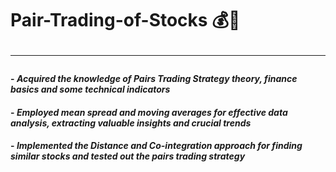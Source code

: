 # **Pair-Trading-of-Stocks 💰🤑**  <hr>

#### - *Acquired the knowledge of Pairs Trading Strategy theory, finance basics and some technical indicators*
#### - *Employed mean spread and moving averages for effective data analysis, extracting valuable insights and crucial trends*
#### - *Implemented the Distance and Co-integration approach for finding similar stocks and tested out the pairs trading strategy*


